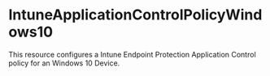 
# IntuneApplicationControlPolicyWindows10

This resource configures a Intune Endpoint Protection Application Control policy for an Windows 10 Device.
